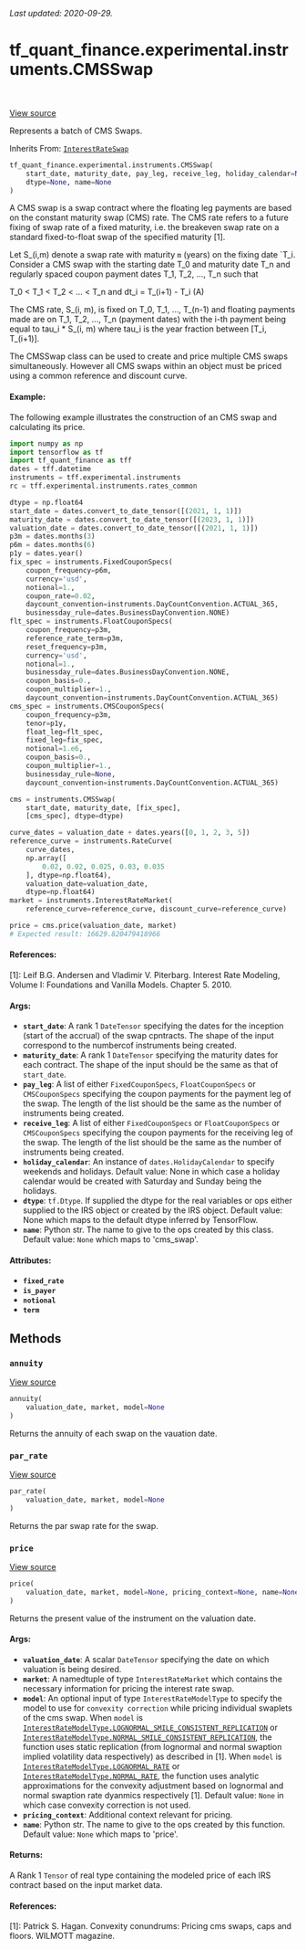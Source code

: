 <!--
This file is generated by a tool. Do not edit directly.
For open-source contributions the docs will be updated automatically.
-->

*Last updated: 2020-09-29.*

<div itemscope itemtype="http://developers.google.com/ReferenceObject">
<meta itemprop="name" content="tf_quant_finance.experimental.instruments.CMSSwap" />
<meta itemprop="path" content="Stable" />
<meta itemprop="property" content="__init__"/>
<meta itemprop="property" content="annuity"/>
<meta itemprop="property" content="par_rate"/>
<meta itemprop="property" content="price"/>
</div>

# tf_quant_finance.experimental.instruments.CMSSwap

<!-- Insert buttons and diff -->

<table class="tfo-notebook-buttons tfo-api" align="left">
</table>

<a target="_blank" href="https://github.com/google/tf-quant-finance/blob/master/tf_quant_finance/experimental/instruments/cms_swap.py">View source</a>



Represents a batch of CMS Swaps.

Inherits From: [`InterestRateSwap`](../../../tf_quant_finance/experimental/instruments/InterestRateSwap.md)

```python
tf_quant_finance.experimental.instruments.CMSSwap(
    start_date, maturity_date, pay_leg, receive_leg, holiday_calendar=None,
    dtype=None, name=None
)
```



<!-- Placeholder for "Used in" -->

A CMS swap is a swap contract where the floating leg payments are based on the
constant maturity swap (CMS) rate. The CMS rate refers to a future fixing of
swap rate of a fixed maturity, i.e. the breakeven swap rate on a standard
fixed-to-float swap of the specified maturity [1].

Let S_(i,m) denote a swap rate with maturity `m` (years) on the fixing date
`T_i. Consider a CMS swap with the starting date T_0 and maturity date T_n
and regularly spaced coupon payment dates T_1, T_2, ..., T_n such that

T_0 < T_1 < T_2 < ... < T_n and dt_i = T_(i+1) - T_i    (A)

The CMS rate, S_(i, m), is fixed on T_0, T_1, ..., T_(n-1) and floating
payments made are on T_1, T_2, ..., T_n (payment dates) with the i-th payment
being equal to tau_i * S_(i, m) where tau_i is the year fraction between
[T_i, T_(i+1)].

The CMSSwap class can be used to create and price multiple CMS swaps
simultaneously. However all CMS swaps within an object must be priced using
a common reference and discount curve.

#### Example:
The following example illustrates the construction of an CMS swap and
calculating its price.

```python
import numpy as np
import tensorflow as tf
import tf_quant_finance as tff
dates = tff.datetime
instruments = tff.experimental.instruments
rc = tff.experimental.instruments.rates_common

dtype = np.float64
start_date = dates.convert_to_date_tensor([(2021, 1, 1)])
maturity_date = dates.convert_to_date_tensor([(2023, 1, 1)])
valuation_date = dates.convert_to_date_tensor([(2021, 1, 1)])
p3m = dates.months(3)
p6m = dates.months(6)
p1y = dates.year()
fix_spec = instruments.FixedCouponSpecs(
    coupon_frequency=p6m,
    currency='usd',
    notional=1.,
    coupon_rate=0.02,
    daycount_convention=instruments.DayCountConvention.ACTUAL_365,
    businessday_rule=dates.BusinessDayConvention.NONE)
flt_spec = instruments.FloatCouponSpecs(
    coupon_frequency=p3m,
    reference_rate_term=p3m,
    reset_frequency=p3m,
    currency='usd',
    notional=1.,
    businessday_rule=dates.BusinessDayConvention.NONE,
    coupon_basis=0.,
    coupon_multiplier=1.,
    daycount_convention=instruments.DayCountConvention.ACTUAL_365)
cms_spec = instruments.CMSCouponSpecs(
    coupon_frequency=p3m,
    tenor=p1y,
    float_leg=flt_spec,
    fixed_leg=fix_spec,
    notional=1.e6,
    coupon_basis=0.,
    coupon_multiplier=1.,
    businessday_rule=None,
    daycount_convention=instruments.DayCountConvention.ACTUAL_365)

cms = instruments.CMSSwap(
    start_date, maturity_date, [fix_spec],
    [cms_spec], dtype=dtype)

curve_dates = valuation_date + dates.years([0, 1, 2, 3, 5])
reference_curve = instruments.RateCurve(
    curve_dates,
    np.array([
        0.02, 0.02, 0.025, 0.03, 0.035
    ], dtype=np.float64),
    valuation_date=valuation_date,
    dtype=np.float64)
market = instruments.InterestRateMarket(
    reference_curve=reference_curve, discount_curve=reference_curve)

price = cms.price(valuation_date, market)
# Expected result: 16629.820479418966
```

#### References:
[1]: Leif B.G. Andersen and Vladimir V. Piterbarg. Interest Rate Modeling,
    Volume I: Foundations and Vanilla Models. Chapter 5. 2010.

#### Args:


* <b>`start_date`</b>: A rank 1 `DateTensor` specifying the dates for the inception
  (start of the accrual) of the swap cpntracts. The shape of the input
  correspond to the numbercof instruments being created.
* <b>`maturity_date`</b>: A rank 1 `DateTensor` specifying the maturity dates for
  each contract. The shape of the input should be the same as that of
  `start_date`.
* <b>`pay_leg`</b>: A list of either `FixedCouponSpecs`, `FloatCouponSpecs` or
  `CMSCouponSpecs` specifying the coupon payments for the payment leg of
  the swap. The length of the list should be the same as the number of
  instruments being created.
* <b>`receive_leg`</b>: A list of either `FixedCouponSpecs` or `FloatCouponSpecs` or
  `CMSCouponSpecs` specifying the coupon payments for the receiving leg
  of the swap. The length of the list should be the same as the number of
  instruments being created.
* <b>`holiday_calendar`</b>: An instance of `dates.HolidayCalendar` to specify
  weekends and holidays.
  Default value: None in which case a holiday calendar would be created
  with Saturday and Sunday being the holidays.
* <b>`dtype`</b>: `tf.Dtype`. If supplied the dtype for the real variables or ops
  either supplied to the IRS object or created by the IRS object.
  Default value: None which maps to the default dtype inferred by
  TensorFlow.
* <b>`name`</b>: Python str. The name to give to the ops created by this class.
  Default value: `None` which maps to 'cms_swap'.

#### Attributes:

* <b>`fixed_rate`</b>
* <b>`is_payer`</b>
* <b>`notional`</b>
* <b>`term`</b>


## Methods

<h3 id="annuity"><code>annuity</code></h3>

<a target="_blank" href="https://github.com/google/tf-quant-finance/blob/master/tf_quant_finance/experimental/instruments/interest_rate_swap.py">View source</a>

```python
annuity(
    valuation_date, market, model=None
)
```

Returns the annuity of each swap on the vauation date.


<h3 id="par_rate"><code>par_rate</code></h3>

<a target="_blank" href="https://github.com/google/tf-quant-finance/blob/master/tf_quant_finance/experimental/instruments/interest_rate_swap.py">View source</a>

```python
par_rate(
    valuation_date, market, model=None
)
```

Returns the par swap rate for the swap.


<h3 id="price"><code>price</code></h3>

<a target="_blank" href="https://github.com/google/tf-quant-finance/blob/master/tf_quant_finance/experimental/instruments/cms_swap.py">View source</a>

```python
price(
    valuation_date, market, model=None, pricing_context=None, name=None
)
```

Returns the present value of the instrument on the valuation date.


#### Args:


* <b>`valuation_date`</b>: A scalar `DateTensor` specifying the date on which
  valuation is being desired.
* <b>`market`</b>: A namedtuple of type `InterestRateMarket` which contains the
  necessary information for pricing the interest rate swap.
* <b>`model`</b>: An optional input of type `InterestRateModelType` to specify the
  model to use for `convexity correction` while pricing individual
  swaplets of the cms swap. When `model` is
  <a href="../../../tf_quant_finance/experimental/instruments/InterestRateModelType.md#LOGNORMAL_SMILE_CONSISTENT_REPLICATION"><code>InterestRateModelType.LOGNORMAL_SMILE_CONSISTENT_REPLICATION</code></a> or
  <a href="../../../tf_quant_finance/experimental/instruments/InterestRateModelType.md#NORMAL_SMILE_CONSISTENT_REPLICATION"><code>InterestRateModelType.NORMAL_SMILE_CONSISTENT_REPLICATION</code></a>, the
  function uses static replication (from lognormal and normal swaption
  implied volatility data respectively) as described in [1]. When `model`
  is <a href="../../../tf_quant_finance/experimental/instruments/InterestRateModelType.md#LOGNORMAL_RATE"><code>InterestRateModelType.LOGNORMAL_RATE</code></a> or
  <a href="../../../tf_quant_finance/experimental/instruments/InterestRateModelType.md#NORMAL_RATE"><code>InterestRateModelType.NORMAL_RATE</code></a>, the function uses analytic
  approximations for the convexity adjustment based on lognormal and
  normal swaption rate dyanmics respectively [1].
  Default value: `None` in which case convexity correction is not used.
* <b>`pricing_context`</b>: Additional context relevant for pricing.
* <b>`name`</b>: Python str. The name to give to the ops created by this function.
  Default value: `None` which maps to 'price'.


#### Returns:

A Rank 1 `Tensor` of real type containing the modeled price of each IRS
contract based on the input market data.


#### References:
[1]: Patrick S. Hagan. Convexity conundrums: Pricing cms swaps, caps and
floors. WILMOTT magazine.




